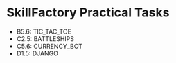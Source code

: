 # SkillFactory Practical Tasks
* B5.6: TIC_TAC_TOE
* C2.5: BATTLESHIPS
* C5.6: CURRENCY_BOT
* D1.5: DJANGO